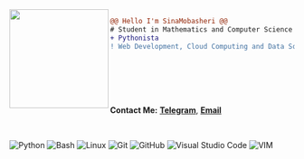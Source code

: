 <img align="left" height="175" src="https://media.giphy.com/media/WUlplcMpOCEmTGBtBW/giphy.gif"/>

```diff
@@ Hello I'm SinaMobasheri @@
# Student in Mathematics and Computer Science at SRBIAU
+ Pythonista
! Web Development, Cloud Computing and Data Science
```

<br/>
<br/>
<br/>
<br/>

**Contact Me:**
[**Telegram**](https://t.me/SinaMobasheri/),
[**Email**](mailto:sinamobasheri@outlook.com)

<br/>

![Python](https://img.shields.io/badge/Python-4B8BBE?style=for-the-badge&logo=python&logoColor=white)
![Bash](https://img.shields.io/badge/BASH-293137?style=for-the-badge&logo=gnubash&logoColor=white)
![Linux](https://img.shields.io/badge/Linux-FFD133?style=for-the-badge&logo=linux&logoColor=black)
![Git](https://img.shields.io/badge/git-f34f29?style=for-the-badge&logo=git&logoColor=white)
![GitHub](https://img.shields.io/badge/github-333333?style=for-the-badge&logo=github&logoColor=white)
![Visual Studio Code](https://img.shields.io/badge/Visual_Studio_Code-0078d7?style=for-the-badge&logo=visual%20studio%20code&logoColor=white)
![VIM](https://img.shields.io/badge/VIM-11AB00?&style=for-the-badge&logo=vim&logoColor=white)
